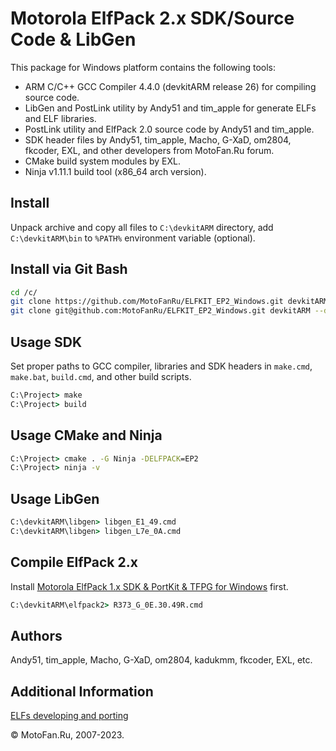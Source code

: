 Motorola ElfPack 2.x SDK/Source Code & LibGen
=============================================

This package for Windows platform contains the following tools:

* ARM C/C++ GCC Compiler 4.4.0 (devkitARM release 26) for compiling source code.
* LibGen and PostLink utility by Andy51 and tim_apple for generate ELFs and ELF libraries.
* PostLink utility and ElfPack 2.0 source code by Andy51 and tim_apple.
* SDK header files by Andy51, tim_apple, Macho, G-XaD, om2804, fkcoder, EXL, and other developers from MotoFan.Ru forum.
* CMake build system modules by EXL.
* Ninja v1.11.1 build tool (x86_64 arch version).

## Install

Unpack archive and copy all files to `C:\devkitARM` directory, add  `C:\devkitARM\bin` to `%PATH%` environment variable (optional).

## Install via Git Bash

```sh
cd /c/
git clone https://github.com/MotoFanRu/ELFKIT_EP2_Windows.git devkitARM --depth=1 -b master
git clone git@github.com:MotoFanRu/ELFKIT_EP2_Windows.git devkitARM --depth=1 -b master
```

## Usage SDK

Set proper paths to GCC compiler, libraries and SDK headers in `make.cmd`, `make.bat`, `build.cmd`, and other build scripts.

```bat
C:\Project> make
C:\Project> build
```

## Usage CMake and Ninja

```bat
C:\Project> cmake . -G Ninja -DELFPACK=EP2
C:\Project> ninja -v
```

## Usage LibGen

```bat
C:\devkitARM\libgen> libgen_E1_49.cmd
C:\devkitARM\libgen> libgen_L7e_0A.cmd
```

## Compile ElfPack 2.x

Install [Motorola ElfPack 1.x SDK & PortKit & TFPG for Windows](https://github.com/MotoFanRu/ELFKIT_EP1_Windows) first.

```bat
C:\devkitARM\elfpack2> R373_G_0E.30.49R.cmd
```

## Authors

Andy51, tim_apple, Macho, G-XaD, om2804, kadukmm, fkcoder, EXL, etc.

## Additional Information

[ELFs developing and porting](https://forum.motofan.ru/index.php?showforum=184)

© MotoFan.Ru, 2007-2023.
